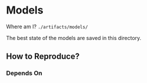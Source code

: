 # Models

Where am I? `./artifacts/models/`

The best state of the models are saved in this directory.

## How to Reproduce?

### Depends On

<!-- TODO -->
